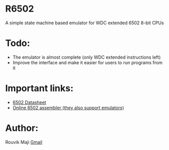 # R6502
A simple state machine based emulator for WDC extended 6502 8-bit CPUs

# Todo:
- The emulator is almost complete (only WDC extended instructions left)
- Improve the interface and make it easier for users to run programs from it

# Important links:
- [6502 Datasheet](https://www.princeton.edu/~mae412/HANDOUTS/Datasheets/6502.pdf)
- [Online 6502 assembler (they also support emulators)](https://www.masswerk.at/6502/assembler.html)


# Author:
Rouvik Maji [Gmail](mailto:majirouvik@gmail.com)